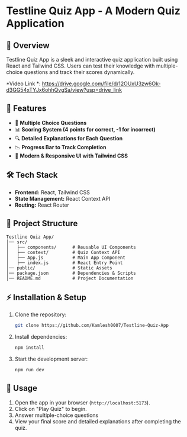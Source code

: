 # Testline Quiz App - A Modern Quiz Application

## 📌 Overview

Testline Quiz App is a sleek and interactive quiz application built using React and Tailwind CSS. Users can test their knowledge with multiple-choice questions and track their scores dynamically.

*Video Link *: https://drive.google.com/file/d/12OUxU3zw6Ok-d3GG54xTYJx6ohhQvgSa/view?usp=drive_link

## 🚀 Features

- 📝 **Multiple Choice Questions**
- 📊 **Scoring System (4 points for correct, -1 for incorrect)**
- 🔍 **Detailed Explanations for Each Question**
- 📉 **Progress Bar to Track Completion**
- 🎨 **Modern & Responsive UI with Tailwind CSS**

## 🛠️ Tech Stack

- **Frontend:** React, Tailwind CSS
- **State Management:** React Context API
- **Routing:** React Router

## 📂 Project Structure

```
Testline Quiz App/
│── src/
│   ├── components/      # Reusable UI Components
│   ├── context/         # Quiz Context API
│   ├── App.js           # Main App Component
│   ├── index.js         # React Entry Point
│── public/              # Static Assets
│── package.json         # Dependencies & Scripts
│── README.md            # Project Documentation
```

## ⚡ Installation & Setup

1. Clone the repository:
   ```sh
   git clone https://github.com/Kamlesh0007/Testline-Quiz-App
   ```

2. Install dependencies:
   ```sh
   npm install
   ```
3. Start the development server:
   ```sh
   npm run dev
   ```

## 🎯 Usage

1. Open the app in your browser (`http://localhost:5173`).
2. Click on "Play Quiz" to begin.
3. Answer multiple-choice questions
4. View your final score and detailed explanations after completing the quiz.



